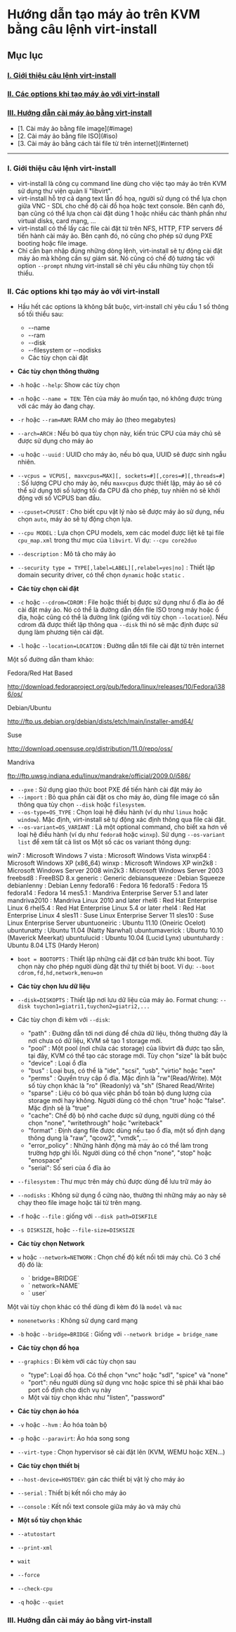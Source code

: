 # Hướng dẫn tạo máy ảo trên KVM bằng câu lệnh virt-install

## Mục lục

### [I. Giới thiệu câu lệnh virt-install](#gioi-thieu)   

### [II. Các options khi tạo máy ảo với virt-install](#option)

### [III. Hướng dẫn cài máy ảo bằng virt-install](#huong-dan)

<ul>
<li>[1. Cài máy ảo bằng file image](#image)</li>
<li>[2. Cài máy ảo bằng file ISO](#iso)</li>
<li>[3. Cài máy ảo bằng cách tải file từ trên internet](#internet)</li>
</ul>

----

### <a name = "gioi-thieu"> I. Giới thiệu câu lệnh virt-install </a>

- virt-install là công cụ command line dùng cho việc tạo máy ảo trên KVM sử dụng thư viện quản lí "libvirt".
- virt-install hỗ trợ cả dạng text lẫn đồ họa, người sử dụng có thể lựa chọn giữa VNC - SDL cho chế độ cài đồ họa hoặc text console. Bên cạnh đó, bạn cũng có thể lựa chọn cài đặt dùng 1 hoặc nhiều các thành phần như virtual disks, card mạng, ...
- virt-install có thể lấy các file cài đặt từ trên NFS, HTTP, FTP servers để tiến hành cài máy ảo. Bên cạnh đó, nó cũng cho phép sử dụng PXE booting hoặc file image.
- Chỉ cần bạn nhập đúng những dòng lệnh, virt-install sẽ tự động cài đặt máy ảo mà không cần sự giám sát. Nó cũng có chế độ tương tác với option `--prompt` nhưng virt-install sẽ chỉ yêu cầu những tùy chọn tối thiểu.

### <a name ="option"> II. Các options khi tạo máy ảo với virt-install </a>

- Hầu hết các options là không bắt buộc, virt-install chỉ yêu cầu 1 số thông số tối thiểu sau:
  <ul>
  <li>--name</li>
  <li>--ram</li>
  <li>--disk</li>
  <li>--filesystem or --nodisks</li>
  <li>Các tùy chọn cài đặt</li>
  </ul>

- **Các tùy chọn thông thường**
- `-h` hoặc `--help`: Show các tùy chọn
- `-n` hoặc `--name = TEN`: Tên của máy ảo muốn tạo, nó không được trùng với các máy ảo đang chạy.
- `-r` hoặc `--ram=RAM`: RAM cho máy ảo (theo megabytes)
- `--arch=ARCH` : Nếu bỏ qua tùy chọn này, kiến trúc CPU của máy chủ sẽ được sử dụng cho máy ảo
- `-u` hoặc `--uuid` : UUID cho máy ảo, nếu bỏ qua, UUID sẽ được sinh ngẫu nhiên.
- `--vcpus = VCPUS[, maxvcpus=MAX][, sockets=#][,cores=#][,threads=#]` : Số lượng CPU cho máy ảo, nếu `maxvcpus` được thiết lập, máy ảo sẽ có thể sử dụng tới số lượng tối đa CPU đã cho phép, tuy nhiên nó sẽ khởi động với số VCPUS ban đầu.
- `--cpuset=CPUSET` : Cho biết cpu vật lý nào sẽ được máy ảo sử dụng, nếu chọn `auto`, máy ảo sẽ tự động chọn lựa.
- `--cpu MODEL` : Lựa chọn CPU models, xem các model được liệt kê tại file `cpu_map.xml`  trong thư mục của `libvirt`.
  Ví dụ: `--cpu core2duo`

- `--description` : Mô tả cho máy ảo
- `--security type = TYPE[,label=LABEL][,relabel=yes|no]` : Thiết lập domain security driver, có thể chọn `dynamic` hoặc `static` .

- **Các tùy chọn cài đặt**
- `-c` hoặc `--cdrom=CDROM` : File hoặc thiết bị được sử dụng như ổ đĩa ảo để cài đặt máy ảo. Nó có thể là đường dẫn đến file ISO trong máy hoặc ổ địa, hoặc cũng có thể là đường link (giống với tùy chọn `--location`). Nếu cdrom đã được thiết lập thông qua `--disk` thì nó sẽ mặc định được sử dụng làm phương tiện cài đặt.
- `-l` hoặc `--location=LOCATION` : Đường dẫn tới file cài đặt từ trên internet

Một số đường dẫn tham khảo:

Fedora/Red Hat Based

http://download.fedoraproject.org/pub/fedora/linux/releases/10/Fedora/i386/os/

Debian/Ubuntu

http://ftp.us.debian.org/debian/dists/etch/main/installer-amd64/

Suse

http://download.opensuse.org/distribution/11.0/repo/oss/

Mandriva

ftp://ftp.uwsg.indiana.edu/linux/mandrake/official/2009.0/i586/

- `--pxe` : Sử dụng giao thức boot PXE để tiến hành cài đặt máy ảo
- `--import` : Bỏ qua phần cài đặt os cho máy ảo, dùng file image có sẵn thông qua tùy chọn `--disk` hoặc `filesystem`.
- `--os-type=OS_TYPE` : Chọn loại hệ điều hành (ví dụ như `linux` hoặc `window`). Mặc định, virt-install sẽ tự động xác định thông qua file cài đặt.
- `--os-variant=OS_VARIANT` : Là một optional command, cho biết xa hơn về loại hệ điều hành (ví dụ như `fedora8` hoặc `winxp`).
  Sử dụng `--os-variant list` để xem tất cả list os
  Một số các os variant thông dụng:

win7 : Microsoft Windows 7
vista : Microsoft Windows Vista
winxp64 : Microsoft Windows XP (x86_64)
winxp : Microsoft Windows XP
win2k8 : Microsoft Windows Server 2008
win2k3 : Microsoft Windows Server 2003
freebsd8 : FreeBSD 8.x
generic : Generic
debiansqueeze : Debian Squeeze
debianlenny : Debian Lenny
fedora16 : Fedora 16
fedora15 : Fedora 15
fedora14 : Fedora 14
mes5.1 : Mandriva Enterprise Server 5.1 and later
mandriva2010 : Mandriva Linux 2010 and later
rhel6 : Red Hat Enterprise Linux 6
rhel5.4 : Red Hat Enterprise Linux 5.4 or later
rhel4 : Red Hat Enterprise Linux 4
sles11 : Suse Linux Enterprise Server 11
sles10 : Suse Linux Enterprise Server
ubuntuoneiric : Ubuntu 11.10 (Oneiric Ocelot)
ubuntunatty : Ubuntu 11.04 (Natty Narwhal)
ubuntumaverick : Ubuntu 10.10 (Maverick Meerkat)
ubuntulucid : Ubuntu 10.04 (Lucid Lynx)
ubuntuhardy : Ubuntu 8.04 LTS (Hardy Heron)

- `boot = BOOTOPTS` : Thiết lập những cài đặt cơ bản trước khi boot. Tùy chọn này cho phép người dùng đặt thứ tự thiết bị boot.
  Ví dụ: `--boot cdrom,fd,hd,network,menu=on`
- **Các tùy chọn lưu dữ liệu**
- `--disk=DISKOPTS` : Thiết lập nơi lưu dữ liệu của máy ảo.
  Format chung: `--disk tuychon1=giatri1,tuychon2=giatri2,...`
- Các tùy chọn đi kèm với `--disk`:
  <ul>
  <li> "path" :  Đường dẫn tới nơi dùng để chứa dữ liệu, thông thường đây là nơi chưa có dữ liệu, KVM sẽ tạo 1 storage mới.</li>
  <li> "pool" : Một pool (nơi chứa các storage) của libvirt đã được tạo sẵn, tại đây, KVM có thể tạo các storage mới. Tùy chọn "size" là bắt buộc</li>
  <li> "device" : Loại ổ đĩa  </li>
  <li> "bus" : Loại bus, có thể là "ide", "scsi", "usb", "virtio" hoặc "xen"</li>
  <li> "perms" : Quyền truy cập ổ đĩa. Mặc định là "rw"(Read/Write). Một số tùy chọn khác là "ro" (Readonly) và "sh" (Shared Read/Write)</li>
  <li> "sparse" : Liệu có bỏ qua việc phân bố toàn bộ dung lượng của storage mới hay không. Người dùng có thể chọn "true" hoặc "false". Mặc định sẽ là "true"</li>
  <li> "cache": Chế độ bộ nhớ cache được sử dụng, người dùng có thể chọn "none", "writethrough" hoặc "writeback"</li>
  <li> "format" : Định dạng file được dùng nếu tạo ổ đĩa, một số định dạng thông dụng là "raw", "qcow2", "vmdk", ...</li>
  <li> "error_policy" : Những hành động mà máy ảo có thể làm trong trường hợp ghi lỗi. Người dùng có thể chọn "none", "stop" hoặc "enospace"</li>
  <li> "serial": Số seri của ổ đĩa ảo</li>
  </ul>
  
- `--filesystem` : Thư mục trên máy chủ được dùng để lưu trữ máy ảo
- `--nodisks` : Không sử dụng ổ cứng nào, thường thì những máy ao này sẽ chạy theo file image hoặc tải từ trên mạng.
- `-f` hoặc `--file` : giống với `--disk path=DISKFILE`
- `-s DISKSIZE`, hoặc `--file-size=DISKSIZE`
- **Các tùy chọn Network**
- `w` hoặc `--network=NETWORK` : Chọn chế độ kết nối tới máy chủ. Có 3 chế độ đó là:
  <ul>
  <li>` bridge=BRIDGE` </li>
  <li>` network=NAME`</li>
  <li>` user`</li>
  </ul>
Một vài tùy chọn khác có thể dùng đi kèm đó là `model` và `mac`

- `nonenetworks` : Không sử dụng card mạng
- `-b` hoặc `--bridge=BRIDGE` : Giống với `--network bridge = bridge_name`

- **Các tùy chọn đồ họa**
- `--graphics` : Đi kèm với các tùy chọn sau
  <ul>
  <li> "type": Loại đồ họa. Có thể chọn "vnc" hoặc "sdl", "spice" và "none" </li>
  <li> "port": nếu người dùng sử dụng vnc hoặc spice thì sẽ phải khai báo port cố định cho dịch vụ này</li>
  <li>Một vài tùy chọn khác như "listen", "password"</li>
  </ul>
  
- **Các tùy chọn ảo hóa**
- `-v` hoặc `--hvm` : Ảo hóa toàn bộ
- `-p` hoặc `--paravirt`: Ảo hóa song song
- `--virt-type` : Chọn hypervisor sẽ cài đặt lên (KVM, WEMU hoặc XEN...)
- **Các tùy chọn thiết bị**
- `--host-device=HOSTDEV`: gán các thiết bị vật lý cho máy ảo
- `--serial` : Thiết bị kết nối cho máy ảo
- `--console` : Kết nối text console giữa máy ảo và máy chủ
- **Một số tùy chọn khác**
- `--atutostart`
- `--print-xml`
- `wait`
- `--force`
- `--check-cpu`
- `-q` hoặc `--quiet`

### <a name ="huong-dan"> III. Hướng dẫn cài máy ảo bằng virt-install </a>

